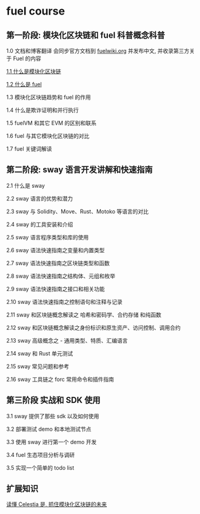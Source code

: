 # fuel course

## 第一阶段: 模块化区块链和 fuel 科普概念科普

1.0 文档和博客翻译
会同步官方文档到 [fuelwiki.org](https://fuelwiki.org) 并发布中文, 并收录第三方关于 Fuel 的内容

[1.1 什么是模块化区块链](https://www.youtube.com/watch?v=uvkfTBWqYUM)

[1.2 什么是 fuel](https://youtu.be/QYdlVJQjYdI)

1.3 模块化区块链趋势和 fuel 的作用

1.4 什么是欺诈证明和并行执行

1.5 fuelVM 和其它 EVM 的区别和联系

1.6 fuel 与其它模块化区块链的对比

1.7 fuel 关键词解读

## 第二阶段: sway 语言开发讲解和快速指南

2.1 什么是 sway

2.2 sway 语言的优势和潜力

2.3 sway 与 Solidity、Move、Rust、Motoko 等语言的对比

2.4 sway 的工具安装和介绍

2.5 sway 语言程序类型和库的使用

2.6 sway 语法快速指南之变量和内置类型

2.7 sway 语法快速指南之区块链类型和函数

2.8 sway 语法快速指南之结构体、元组和枚举

2.9 sway 语法快速指南之接口和相关功能

2.10 sway 语法快速指南之控制语句和注释与记录

2.11 sway 和区块链概念解读之 哈希和密码学、合约存储 和纯函数

2.12 sway 和区块链概念解读之身份标识和原生资产、访问控制、调用合约

2.13 sway 高级概念之 - 通用类型、特质、汇编语言

2.14 sway 和 Rust 单元测试

2.15 sway 常见问题和参考

2.16 sway 工具链之 forc 常用命令和插件指南

## 第三阶段 实战和 SDK 使用

3.1 sway 提供了那些 sdk 以及如何使用

3.2 部署测试 demo 和本地测试节点

3.3 使用 sway 进行第一个 demo 开发

3.4 fuel 生态项目分析与调研

3.5 实现一个简单的 todo list

## 扩展知识

[读懂 Celestia 是, 抓住模块化区块链的未来](https://www.youtube.com/watch?v=dcMLp8W7GZM)
